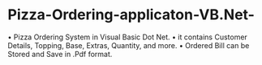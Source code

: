 # Pizza-Ordering-applicaton-VB.Net-
• Pizza Ordering System in Visual Basic Dot Net. • it contains Customer Details, Topping, Base, Extras, Quantity, and more. • Ordered Bill can be Stored and Save in .Pdf format. 
